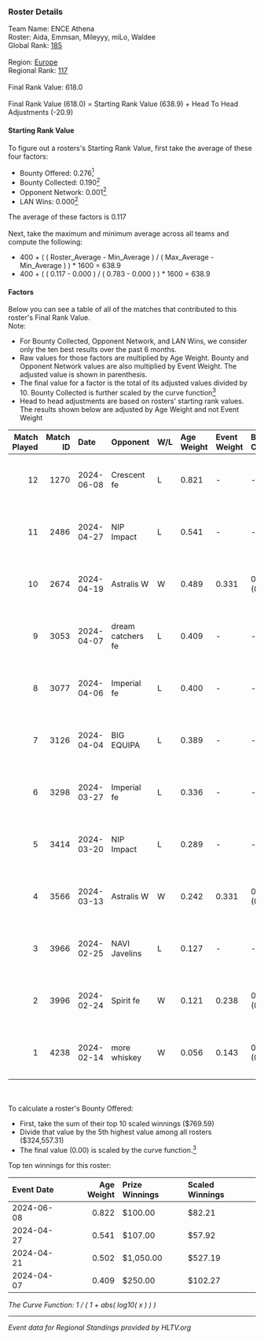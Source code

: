 ### Roster Details<br />
Team Name: ENCE Athena<br />
Roster: Aida, Emmsan, Mileyyy, miLo, Waldee<br />
Global Rank: [185](../standings_global.md)<br />
<br />
Region: [Europe]( ../standings_europe.md)<br />
Regional Rank: [117]( ../standings_europe.md)<br />
<br />
Final Rank Value:  618.0<br />
<br />
Final Rank Value (618.0) = Starting Rank Value (638.9) + Head To Head Adjustments (-20.9)<br />

#### Starting Rank Value<br />
To figure out a rosters's Starting Rank Value, first take the average of these four factors:<br />
- Bounty Offered: 0.276[<sup>1</sup>](#table2)
- Bounty Collected: 0.190[<sup>2</sup>](#table1)
- Opponent Network: 0.001[<sup>2</sup>](#table1)
- LAN Wins: 0.000[<sup>2</sup>](#table1)

The average of these factors is 0.117<br />
<br />
Next, take the maximum and minimum average across all teams and compute the following:<br />
- 400 + ( ( Roster_Average - Min_Average ) / ( Max_Average - Min_Average ) ) * 1600 = 638.9
- 400 + ( ( 0.117 - 0.000 ) / ( 0.783 - 0.000 ) ) * 1600 = 638.9


#### Factors<br />
Below you can see a table of all of the matches that contributed to this roster's Final Rank Value.<br />
Note:<br />

- For Bounty Collected, Opponent Network, and LAN Wins, we consider only the ten best results over the past 6 months.
- Raw values for those factors are multiplied by Age Weight. Bounty and Opponent Network values are also multiplied by Event Weight. The adjusted value is shown in parenthesis.
- The final value for a factor is the total of its adjusted values divided by 10. Bounty Collected is further scaled by the curve function[<sup>3</sup>](#curveFunction)
- Head to head adjustments are based on rosters' starting rank values. The results shown below are adjusted by Age Weight and not Event Weight
<span id="table1"></span><br />


| Match Played | Match ID | Date       | Opponent          | W/L | Age Weight | Event Weight | Bounty Collected | Opponent Network | LAN Wins  | H2H Adj. | Roster                              |
| -: | -: | :- | :- | :- | :- | :- | :- | :- | :- | -: | :- |
|           12 |     1270 | 2024-06-08 | Crescent fe       | L   | 0.821      | -            | -                | -                | -         |   -11.79 | Aida, Emmsan, Mileyyy, miLo, Waldee |
|           11 |     2486 | 2024-04-27 | NIP Impact        | L   | 0.541      | -            | -                | -                | -         |    -6.49 | Aida, Emmsan, miLo, Waldee, xia     |
|           10 |     2674 | 2024-04-19 | Astralis W        | W   | 0.489      | 0.331        | 0.001 (0.000)    | 0.021 (0.003)    | 0 (0.000) |     7.21 | Aida, Emmsan, miLo, Waldee, xia     |
|            9 |     3053 | 2024-04-07 | dream catchers fe | L   | 0.409      | -            | -                | -                | -         |    -5.04 | Aida, Emmsan, miLo, Waldee, xia     |
|            8 |     3077 | 2024-04-06 | Imperial fe       | L   | 0.400      | -            | -                | -                | -         |    -1.22 | Aida, Emmsan, miLo, Waldee, xia     |
|            7 |     3126 | 2024-04-04 | BIG EQUIPA        | L   | 0.389      | -            | -                | -                | -         |    -4.03 | Aida, Emmsan, miLo, Waldee, xia     |
|            6 |     3298 | 2024-03-27 | Imperial fe       | L   | 0.336      | -            | -                | -                | -         |    -1.05 | Aida, Emmsan, miLo, Waldee, xia     |
|            5 |     3414 | 2024-03-20 | NIP Impact        | L   | 0.289      | -            | -                | -                | -         |    -3.83 | Aida, Emmsan, miLo, Waldee, xia     |
|            4 |     3566 | 2024-03-13 | Astralis W        | W   | 0.242      | 0.331        | 0.002 (0.000)    | 0.064 (0.005)    | 0 (0.000) |     4.00 | Aida, Emmsan, miLo, Waldee, xia     |
|            3 |     3966 | 2024-02-25 | NAVI Javelins     | L   | 0.127      | -            | -                | -                | -         |    -1.08 | Aida, Emmsan, miLo, Waldee, xia     |
|            2 |     3996 | 2024-02-24 | Spirit fe         | W   | 0.121      | 0.238        | 0.005 (0.000)    | 0.141 (0.004)    | 0 (0.000) |     2.04 | Aida, Emmsan, miLo, Waldee, xia     |
|            1 |     4238 | 2024-02-14 | more whiskey      | W   | 0.056      | 0.143        | 0.000 (0.000)    | 0.000 (0.000)    | 0 (0.000) |     0.37 | Aida, Emmsan, miLo, Waldee, xia     |

<br />
<span id="table2"></span><br />
To calculate a roster's Bounty Offered:<br />

- First, take the sum of their top 10 scaled winnings ($769.59)
- Divide that value by the 5th highest value among all rosters ($324,557.31)
- The final value (0.00) is scaled by the curve function.[<sup>3</sup>](#curveFunction)

Top ten winnings for this roster:<br />

| Event Date | Age Weight | Prize Winnings | Scaled Winnings |
| :- | -: | :- | :- |
| 2024-06-08 |      0.822 | $100.00        | $82.21          |
| 2024-04-27 |      0.541 | $107.00        | $57.92          |
| 2024-04-21 |      0.502 | $1,050.00      | $527.19         |
| 2024-04-07 |      0.409 | $250.00        | $102.27         |


<span id="curveFunction"></span>_The Curve Function: 1 / ( 1 + abs( log10( x ) ) )_<br />

---
_Event data for Regional Standings provided by HLTV.org_<br />
